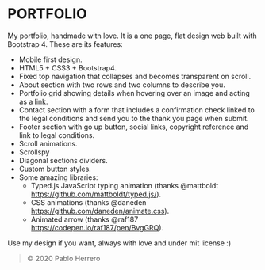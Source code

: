 # **PORTFOLIO**

My portfolio, handmade with love. It is a one page, flat design web built with Bootstrap 4. These are its features:
  - Mobile first design.
  - HTML5 + CSS3 + Bootstrap4.
  - Fixed top navigation that collapses and becomes transparent on scroll.
  - About section with two rows and two columns to describe you.
  - Portfolio grid showing details when hovering over an image and acting as a link.
  - Contact section with a form that includes a confirmation check linked to the legal conditions and send you to the thank you page when submit.
  - Footer section with go up button, social links, copyright reference and link to legal conditions.
  - Scroll animations.
  - Scrollspy
  - Diagonal sections dividers.
  - Custom button styles.
  - Some amazing libraries:
    - Typed.js JavaScript typing animation (thanks @mattboldt https://github.com/mattboldt/typed.js/).
    - CSS animations (thanks @daneden https://github.com/daneden/animate.css).
    - Animated arrow (thanks @raf187 https://codepen.io/raf187/pen/BvgGRQ).
    
Use my design if you want, always with love and under mit license :)
  
  

  

> © 2020 Pablo Herrero
